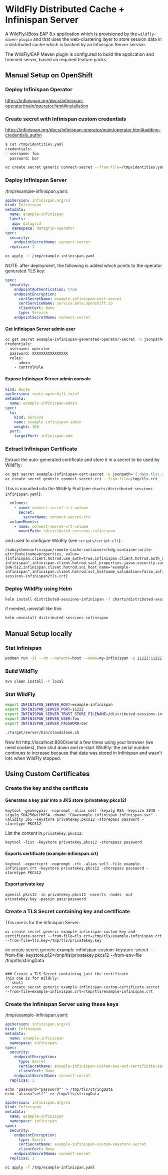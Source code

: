 # WildFly Distributed Cache + Infinispan Server

A WildFly/JBoss EAP 8.x application which is provisioned by the `wildfly-maven-plugin` and that uses the
web-clustering layer to store session data in a distributed cache which is backed by an Infinispan Server service.

The WildFly/EAP Maven plugin is configured to build the application and trimmed server, based on required feature packs.


## Manual Setup on OpenShift

### Deploy Infinispan Operator

https://infinispan.org/docs/infinispan-operator/main/operator.html#installation

### Create secret with Infinispan custom credentials

https://infinispan.org/docs/infinispan-operator/main/operator.html#adding-credentials_authn

```bash
$ cat /tmp/identities.yaml
credentials:
- username: foo
  password: bar

oc create secret generic connect-secret --from-file=/tmp/identities.yaml
```

### Deploy Infinispan Server

/tmp/example-infinispan.yaml:
```yaml
apiVersion: infinispan.org/v1
kind: Infinispan
metadata:
  name: example-infinispan
  labels:
   app: datagrid
   namespace: datagrid-operator
spec:
  security:
    endpointSecretName: connect-secret
  replicas: 1
```

```bash
oc apply -f /tmp/example-infinispan.yaml
```

NOTE: after deployment, the following is added which points to the operator generated TLS key:

```yaml
spec:
  security:
    endpointAuthentication: true
    endpointEncryption:
      certSecretName: example-infinispan-cert-secret
      certServiceName: service.beta.openshift.io
      clientCert: None
      type: Service
    endpointSecretName: connect-secret
```

#### Get Infinispan Server admin user

```bash
oc get secret example-infinispan-generated-operator-secret -o jsonpath="{.data.identities\.yaml}" | base64 --decode
credentials:
- username: operator
  password: XXXXXXXXXXXXXXXX
  roles:
    - admin
    - controlRole
````

#### Expose Infinispan Server admin console

```yaml
kind: Route
apiVersion: route.openshift.io/v1
metadata:
  name: example-infinispan-admin
spec:
  to:
    kind: Service
    name: example-infinispan-admin
    weight: 100
  port:
    targetPort: infinispan-adm
```

### Extract Infinispan Certificate

Extract the auto-generated certificate and store it in a secret to be used by WildFly:
```bash
oc get secret example-infinispan-cert-secret -o jsonpath='{.data.tls\.crt}' | base64 --decode > /tmp/tls.crt
oc create secret generic connect-secret-crt --from-file=/tmp/tls.crt
```

This is mounted into the WildFly Pod (see `charts/distributed-sessions-infinispan.yaml`):

```yaml
  volumes:
    - name: connect-secret-crt-volume
      secret:
        secretName: connect-secret-crt
  volumeMounts:
    - name: connect-secret-crt-volume
      mountPath: /distributed-sessions-infinispan
```

and used to configure WildFly (see `scripts/script.cli`):

```
/subsystem=infinispan/remote-cache-container=rhdg-container:write-attribute(name=properties, value={infinispan.client.hotrod.use_auth=true,infinispan.client.hotrod.auth_username=foo,infinispan.client.hotrod.auth_password=bar,infinispan.client.hotrod.auth_server_name="example-infinispan",infinispan.client.hotrod.sasl_properties.javax.security.sasl.qop=auth,infinispan.client.hotrod.sasl_mechanism=SCRAM-SHA-512,infinispan.client.hotrod.sni_host_name="example-infinispan",infinispan.client.hotrod.ssl_hostname_validation=false,infinispan.client.hotrod.trust_store_filename=/distributed-sessions-infinispan/tls.crt}
```

### Deploy WildFly using Helm

```bash
helm install distributed-sessions-infinispan -f charts/distributed-sessions-infinispan.yaml wildfly/wildfly
```

if needed, uninstall like this:
```bash
helm uninstall distributed-sessions-infinispan
```

## Manual Setup locally

### Stat Infinispan

```bash
podman run -it --rm --network=host --name=my-infinispan -p 11222:11222 -e USER="foo" -e PASS="bar" quay.io/infinispan/server:latest
```

### Build WildFly

```bash
mvn clean install -P local
```

### Stat WildFly

```bash
export INFINISPAN_SERVER_HOST=example-infinispan
export INFINISPAN_SERVER_PORT=11222
export INFINISPAN_SERVER_TRUST_STORE_FILENAME=/distributed-sessions-infinispan/tls.crt
export INFINISPAN_SERVER_USER=foo
export INFINISPAN_SERVER_PASSWORD=bar

./target/server/bin/standalone.sh
```

Now hit http://localhost:8080/serial a few times using your browser (we need cookies), then shut down and re-start WildFly:
the serial number continues to increase because that data was stored in Infinispan and wasn't lots when WildFly stopped.

## Using Custom Certificates

### Create the key and the certificate

#### Generates a key pair into a JKS store (privatekey.pkcs12)

```shell
keytool -genkeypair -noprompt -alias self -keyalg RSA -keysize 2048 -sigalg SHA256withRSA -dname "CN=example-infinispan.infinispan.svc" -validity 365 -keystore privatekey.pkcs12 -storepass password -storetype PKCS12
```

List the content in `privatekey.pkcs12`:
```shell
keytool -list -keystore privatekey.pkcs12 -storepass password
```

#### Exports certificate (example-infinispan.crt)
```shell
keytool -exportcert -noprompt -rfc -alias self -file example-infinispan.crt -keystore privatekey.pkcs12 -storepass password -storetype PKCS12
```

#### Export private key
```shell
openssl pkcs12 -in privatekey.pkcs12 -nocerts -nodes -out privatekey.key -passin pass:password
```

### Create a TLS Secret containing key and certificate
This one is for the Infinispan Server:
```shell
oc create secret generic example-infinispan-custom-key-and-certificate-secret --from-file=tls.crt=/tmp/tls/example-infinispan.crt --from-file=tls.key=/tmp/tls/privatekey.key 
```

oc create secret generic example-infinispan-custom-keystore-secret --from-file=keystore.p12=/tmp/tls/privatekey.pkcs12 --from-env-file /tmp/tls/stringData
```

### Create a TLS Secret containing just the certificate
This one is for WildFly:
```shell
oc create secret generic example-infinispan-custom-certificate-secret --from-file=example-infinispan.crt=/tmp/tls/example-infinispan.crt
```

### Create the Infinispan Server using these keys

/tmp/example-infinispan.yaml:
```yaml
apiVersion: infinispan.org/v1
kind: Infinispan
metadata:
  name: example-infinispan
  namespace: infinispan
spec:
  security:
    endpointEncryption:
      type: Secret
      certSecretName: example-infinispan-custom-key-and-certificate-secret
      clientCert: None
    endpointSecretName: connect-secret
  replicas: 1
```

```shell
echo 'password="password"' > /tmp/tls/stringData
echo 'alias="self"' >> /tmp/tls/stringData
```
```yaml
apiVersion: infinispan.org/v1
kind: Infinispan
metadata:
  name: example-infinispan
  namespace: infinispan
spec:
  security:
    endpointEncryption:
      type: Secret
      certSecretName: example-infinispan-custom-keystore-secret
      clientCert: None
    endpointSecretName: connect-secret
  replicas: 1
```

```bash
oc apply -f /tmp/example-infinispan.yaml
```

